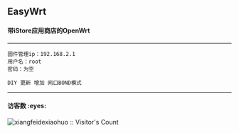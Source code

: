 
## EasyWrt

#### 带iStore应用商店的OpenWrt

---
```
固件管理ip：192.168.2.1  
用户名：root
密码：为空

DIY 更新 增加 网口BOND模式
```
---


<h4 align="left">访客数 :eyes:</h4>

<p align="left"><img src="https://profile-counter.glitch.me/xiangfeidexiaohuo/count.svg" alt="xiangfeidexiaohuo :: Visitor's Count" /></p>
